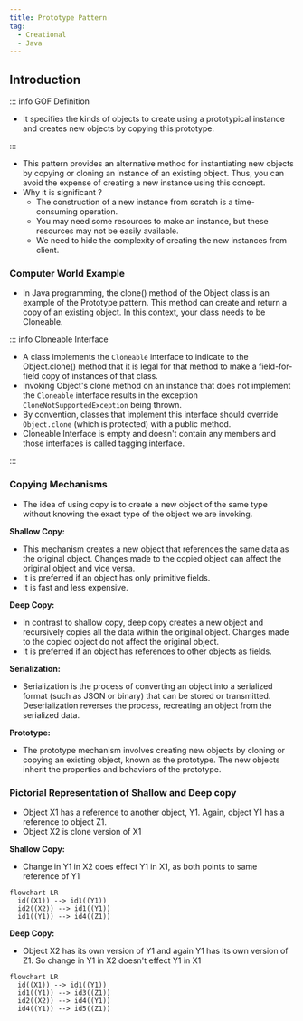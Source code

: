 ```yaml
---
title: Prototype Pattern
tag:
  - Creational
  - Java
---
```


## Introduction

::: info GOF Definition

- It specifies the kinds of objects to create using a prototypical instance and creates new objects by copying this prototype.

:::

- This pattern provides an alternative method for instantiating new objects by copying or cloning an instance of an existing object. Thus, you can avoid the expense of creating a new instance using this concept.
- Why it is significant ?
  - The construction of a new instance from scratch is a time-consuming operation.
  - You may need some resources to make an instance, but these resources may not be easily available.
  - We need to hide the complexity of creating the new instances from client.

### Computer World Example

- In Java programming, the clone() method of the Object class is an example of the Prototype pattern. This method can create and return a copy of an existing object. In this context, your class needs to be Cloneable.

::: info Cloneable Interface

- A class implements the `Cloneable` interface to indicate to the Object.clone() method that it is legal for that method to make a field-for-field copy of instances of that class.
- Invoking Object's clone method on an instance that does not implement the `Cloneable` interface results in the exception `CloneNotSupportedException` being thrown.
- By convention, classes that implement this interface should override `Object.clone` (which is protected) with a public method.
- Cloneable Interface is empty and doesn't contain any members and those interfaces is called tagging interface.

:::

### Copying Mechanisms

- The idea of using copy is to create a new object of the same type without knowing the exact type of the object we are invoking.

**Shallow Copy:**

- This mechanism creates a new object that references the same data as the original object. Changes made to the copied object can affect the original object and vice versa.
- It is preferred if an object has only primitive fields.
- It is fast and less expensive.

**Deep Copy:**

- In contrast to shallow copy, deep copy creates a new object and recursively copies all the data within the original object. Changes made to the copied object do not affect the original object.
- It is preferred if an object has references to other objects as fields.

**Serialization:**

- Serialization is the process of converting an object into a serialized format (such as JSON or binary) that can be stored or transmitted. Deserialization reverses the process, recreating an object from the serialized data.

**Prototype:**

- The prototype mechanism involves creating new objects by cloning or copying an existing object, known as the prototype. The new objects inherit the properties and behaviors of the prototype.

### Pictorial Representation of Shallow and Deep copy

- Object X1 has a reference to another object, Y1. Again, object Y1 has a reference to object Z1.
- Object X2 is clone version of X1

**Shallow Copy:**

- Change in Y1 in X2 does effect Y1 in X1, as both points to same reference of Y1

```mermaid
flowchart LR
  id((X1)) --> id1((Y1))
  id2((X2)) --> id1((Y1))
  id1((Y1)) --> id4((Z1))
```

**Deep Copy:**

- Object X2 has its own version of Y1 and again Y1 has its own version of Z1. So change in Y1 in X2 doesn't effect Y1 in X1

```mermaid
flowchart LR
  id((X1)) --> id1((Y1))
  id1((Y1)) --> id3((Z1))
  id2((X2)) --> id4((Y1))
  id4((Y1)) --> id5((Z1))
```

<Replit user="samsandy111999" repl="PrototypePattern-1" file="Main.java"/>
